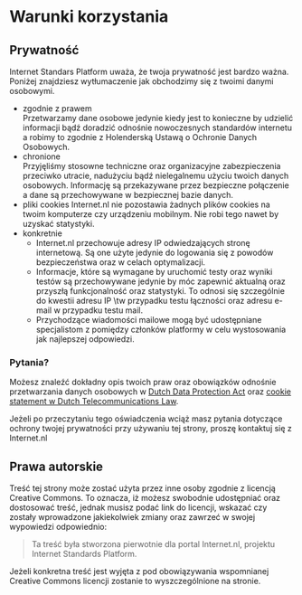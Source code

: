 # Warunki korzystania

## Prywatność

Internet Standars Platform uważa, że twoja prywatność jest bardzo ważna. 
Poniżej znajdziesz wytłumaczenie jak obchodzimy się z twoimi danymi osobowymi. 

- zgodnie z prawem  
  Przetwarzamy dane osobowe jedynie kiedy jest to konieczne by udzielić informacji
  bądź doradzić odnośnie nowoczesnych standardów internetu a robimy to zgodnie z 
  Holenderską Ustawą o Ochronie Danych Osobowych.
- chronione  
  Przyjęliśmy stosowne techniczne oraz organizacyjne zabezpieczenia przeciwko utracie, 
  nadużyciu bądź nielegalnemu użyciu twoich danych osobowych. Informację są przekazywane przez bezpieczne połączenie 
  a dane są przechowywane w bezpiecznej bazie danych. 
- pliki cookies
  Internet.nl nie pozostawia żadnych plików cookies na twoim komputerze czy urządzeniu mobilnym. 
  Nie robi tego nawet by uzyskać statystyki. 
- konkretnie
  - Internet.nl przechowuje adresy IP odwiedzających stronę internetową. Są one użyte jedynie do logowania się 
    z powodów bezpieczeństwa oraz w celach optymalizacji.
  - Informacje, które są wymagane by uruchomić testy oraz wyniki testów są przechowywane jedynie 
    by móc zapewnić aktualną oraz przyszłą funkcjonalność oraz statystyki. To odnosi się szczególnie do kwestii adresu IP
\tw przypadku testu łączności oraz adresu e-mail w przypadku testu mail. 
  - Przychodzące wiadomości mailowe mogą być udostępniane specjalistom z pomiędzy członków platformy 
    w celu wystosowania jak najlepszej odpowiedzi. 

### Pytania?

Możesz znaleźć dokładny opis twoich praw oraz obowiązków odnośnie przetwarzania danych osobowych w
[Dutch Data Protection Act](http://wetten.overheid.nl/BWBR0011468)
oraz
[cookie statement w Dutch Telecommunications Law](http://wetten.overheid.nl/BWBR0009950/#Hoofdstuk11_Paragraaf11.1_Artikel11.7a).

Jeżeli po przeczytaniu tego oświadczenia wciąż masz pytania dotyczące ochrony twojej prywatności przy używaniu tej strony, 
proszę kontaktuj się z Internet.nl

## Prawa autorskie

Treść tej strony może zostać użyta przez inne osoby zgodnie z licencją Creative Commons. 
To oznacza, iż możesz swobodnie udostępniać oraz dostosować treść, jednak musisz podać link do licencji, 
wskazać czy zostały wprowadzone jakiekolwiek zmiany oraz zawrzeć w swojej wypowiedzi odpowiednio:

> Ta treść była stworzona pierwotnie  dla portal Internet.nl, 
> projektu Internet Standards Platform. 

Jeżeli konkretna treść jest wyjęta z pod obowiązywania wspomnianej Creative Commons licencji zostanie to wyszczególnione na stronie. 
